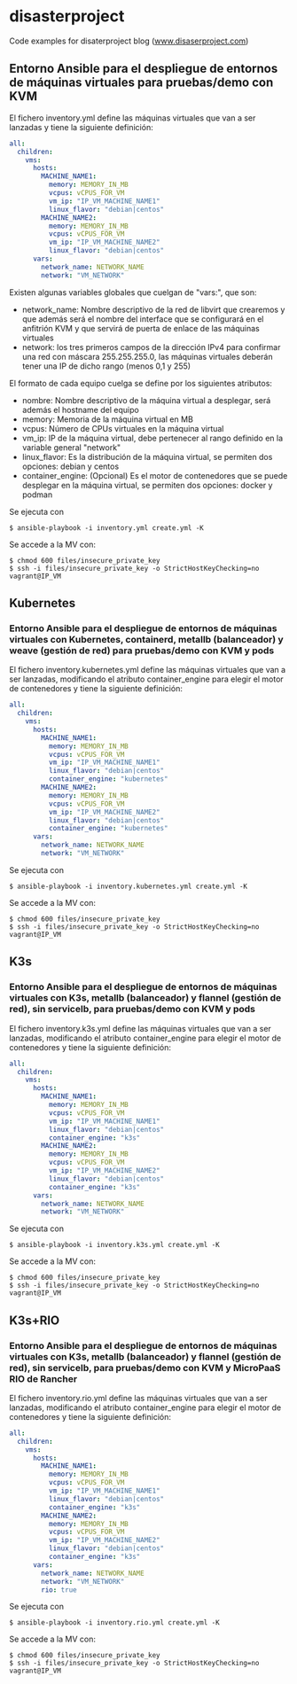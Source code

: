 # disasterproject
Code examples for disaterproject blog (www.disaserproject.com)

## Entorno Ansible para el despliegue de entornos de máquinas virtuales para pruebas/demo con KVM

El fichero inventory.yml define las máquinas virtuales que van a ser lanzadas y tiene la siguiente definición:

```yaml
all:
  children:
    vms:
      hosts:
        MACHINE_NAME1:
          memory: MEMORY_IN_MB
          vcpus: vCPUS_FOR_VM
          vm_ip: "IP_VM_MACHINE_NAME1"
          linux_flavor: "debian|centos"
        MACHINE_NAME2:
          memory: MEMORY_IN_MB
          vcpus: vCPUS_FOR_VM
          vm_ip: "IP_VM_MACHINE_NAME2"
          linux_flavor: "debian|centos"
      vars:
        network_name: NETWORK_NAME
        network: "VM_NETWORK"
```

Existen algunas variables globales que cuelgan de "vars:", que son:

* network_name: Nombre descriptivo de la red de libvirt que crearemos y que además será el nombre del interface que se configurará en el anfitrión KVM y que servirá de puerta de enlace de las máquinas virtuales
* network: los tres primeros campos de la dirección IPv4 para confirmar una red con máscara 255.255.255.0, las máquinas virtuales deberán tener una IP de dicho rango (menos 0,1 y 255)

El formato de cada equipo cuelga se define por los siguientes atributos:

* nombre: Nombre descriptivo de la máquina virtual a desplegar, será además el hostname del equipo
* memory: Memoria de la máquina virtual en MB
* vcpus: Número de CPUs virtuales en la máquina virtual
* vm_ip: IP de la máquina virtual, debe pertenecer al rango definido en la variable general "network"
* linux_flavor: Es la distribución de la máquina virtual, se permiten dos opciones: debian y centos
* container_engine: (Opcional) Es el motor de contenedores que se puede desplegar en la máquina virtual, se permiten dos opciones: docker y podman 

Se ejecuta con 
```
$ ansible-playbook -i inventory.yml create.yml -K
```

Se accede a la MV con:
```
$ chmod 600 files/insecure_private_key
$ ssh -i files/insecure_private_key -o StrictHostKeyChecking=no vagrant@IP_VM
```

## Kubernetes

### Entorno Ansible para el despliegue de entornos de máquinas virtuales con Kubernetes, containerd, metallb (balanceador) y weave (gestión de red) para pruebas/demo con KVM y pods 

El fichero inventory.kubernetes.yml define las máquinas virtuales que van a ser lanzadas, modificando el atributo container_engine para elegir el motor de contenedores y tiene la siguiente definición:

```yaml
all:
  children:
    vms:
      hosts:
        MACHINE_NAME1:
          memory: MEMORY_IN_MB
          vcpus: vCPUS_FOR_VM
          vm_ip: "IP_VM_MACHINE_NAME1"
          linux_flavor: "debian|centos"
          container_engine: "kubernetes"
        MACHINE_NAME2:
          memory: MEMORY_IN_MB
          vcpus: vCPUS_FOR_VM
          vm_ip: "IP_VM_MACHINE_NAME2"
          linux_flavor: "debian|centos"
          container_engine: "kubernetes"
      vars:
        network_name: NETWORK_NAME
        network: "VM_NETWORK"
```

Se ejecuta con 
```
$ ansible-playbook -i inventory.kubernetes.yml create.yml -K
```

Se accede a la MV con:
```
$ chmod 600 files/insecure_private_key
$ ssh -i files/insecure_private_key -o StrictHostKeyChecking=no vagrant@IP_VM
```

## K3s

### Entorno Ansible para el despliegue de entornos de máquinas virtuales con K3s, metallb (balanceador) y flannel (gestión de red), sin servicelb, para pruebas/demo con KVM y pods

El fichero inventory.k3s.yml define las máquinas virtuales que van a ser lanzadas, modificando el atributo container_engine para elegir el motor de contenedores y tiene la siguiente definición:

```yaml
all:
  children:
    vms:
      hosts:
        MACHINE_NAME1:
          memory: MEMORY_IN_MB
          vcpus: vCPUS_FOR_VM
          vm_ip: "IP_VM_MACHINE_NAME1"
          linux_flavor: "debian|centos"
          container_engine: "k3s"
        MACHINE_NAME2:
          memory: MEMORY_IN_MB
          vcpus: vCPUS_FOR_VM
          vm_ip: "IP_VM_MACHINE_NAME2"
          linux_flavor: "debian|centos"
          container_engine: "k3s"
      vars:
        network_name: NETWORK_NAME
        network: "VM_NETWORK"
```

Se ejecuta con 
```
$ ansible-playbook -i inventory.k3s.yml create.yml -K
```

Se accede a la MV con:
```
$ chmod 600 files/insecure_private_key
$ ssh -i files/insecure_private_key -o StrictHostKeyChecking=no vagrant@IP_VM
```

## K3s+RIO

### Entorno Ansible para el despliegue de entornos de máquinas virtuales con K3s, metallb (balanceador) y flannel (gestión de red), sin servicelb, para pruebas/demo con KVM y MicroPaaS RIO de Rancher

El fichero inventory.rio.yml define las máquinas virtuales que van a ser lanzadas, modificando el atributo container_engine para elegir el motor de contenedores y tiene la siguiente definición:

```yaml
all:
  children:
    vms:
      hosts:
        MACHINE_NAME1:
          memory: MEMORY_IN_MB
          vcpus: vCPUS_FOR_VM
          vm_ip: "IP_VM_MACHINE_NAME1"
          linux_flavor: "debian|centos"
          container_engine: "k3s"
        MACHINE_NAME2:
          memory: MEMORY_IN_MB
          vcpus: vCPUS_FOR_VM
          vm_ip: "IP_VM_MACHINE_NAME2"
          linux_flavor: "debian|centos"
          container_engine: "k3s"
      vars:
        network_name: NETWORK_NAME
        network: "VM_NETWORK"
        rio: true
```

Se ejecuta con 
```
$ ansible-playbook -i inventory.rio.yml create.yml -K
```

Se accede a la MV con:
```
$ chmod 600 files/insecure_private_key
$ ssh -i files/insecure_private_key -o StrictHostKeyChecking=no vagrant@IP_VM
```
